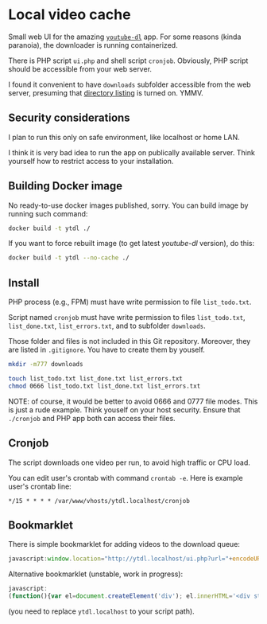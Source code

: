 Local video cache
=================

Small web UI for the amazing [`youtube-dl`][1] app.
For some reasons (kinda paranoia), the downloader is running containerized.

There is PHP script `ui.php` and shell script `cronjob`.
Obviously, PHP script should be accessible from your web server.

I found it convenient to have `downloads` subfolder accessible from
the web server, presuming that [directory listing][2] is turned on.
YMMV.

Security considerations
-----------------------

I plan to run this only on safe environment, like localhost or home LAN.

I think it is very bad idea to run the app on publically available server.
Think yourself how to restrict access to your installation.

Building Docker image
---------------------

No ready-to-use docker images published, sorry.
You can build image by running such command:

```sh
docker build -t ytdl ./
```

If you want to force rebuilt image (to get latest _youtube-dl_ version),
do this:


```sh
docker build -t ytdl --no-cache ./
```

Install
-------

PHP process (e.g., FPM) must have write permission to file `list_todo.txt`.

Script named `cronjob` must have write permission to files `list_todo.txt`,
`list_done.txt`, `list_errors.txt`, and to subfolder `downloads`.

Those folder and files is not included in this Git repository.
Moreover, they are listed in `.gitignore`.
You have to create them by youself.

```sh
mkdir -m777 downloads

touch list_todo.txt list_done.txt list_errors.txt
chmod 0666 list_todo.txt list_done.txt list_errors.txt
```

NOTE: of course, it would be better to avoid 0666 and 0777 file modes.
This is just a rude example. Think youself on your host security.
Ensure that `./cronjob` and PHP app both can access their files.

Cronjob
-------

The script downloads one video per run, to avoid high traffic or CPU load.

You can edit user's crontab with command `crontab -e`.
Here is example user's crontab line:

```crontab
*/15 * * * * /var/www/vhosts/ytdl.localhost/cronjob
```

Bookmarklet
-----------

There is simple bookmarklet for adding videos to the download queue:

```js
javascript:window.location="http://ytdl.localhost/ui.php?url="+encodeURIComponent(window.location.href);
```

Alternative bookmarklet (unstable, work in progress):

```js
javascript:
(function(){var el=document.createElement('div'); el.innerHTML='<div style="position: fixed; left: 50%; top: 50%; margin: -25px 0 0 -150px"><img src="http://ytdl.localhost/ui.php?url='+encodeURIComponent(window.location.href)+'&output=image"></div>'; el.onclick=function(e) { this.parentNode.removeChild(this); }; document.body.appendChild(el); })();
```

(you need to replace `ytdl.localhost` to your script path).

[1]: https://github.com/ytdl-org/youtube-dl/
[2]: https://httpd.apache.org/docs/2.4/mod/mod_autoindex.html
